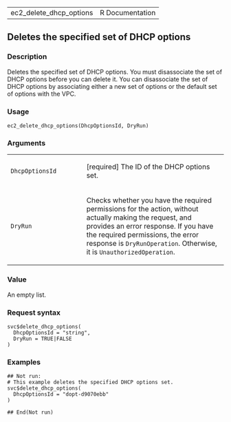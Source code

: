 <table style="width: 100%;">
<tbody>
<tr class="odd">
<td>ec2_delete_dhcp_options</td>
<td style="text-align: right;">R Documentation</td>
</tr>
</tbody>
</table>

## Deletes the specified set of DHCP options

### Description

Deletes the specified set of DHCP options. You must disassociate the set
of DHCP options before you can delete it. You can disassociate the set
of DHCP options by associating either a new set of options or the
default set of options with the VPC.

### Usage

    ec2_delete_dhcp_options(DhcpOptionsId, DryRun)

### Arguments

<table>
<colgroup>
<col style="width: 35%" />
<col style="width: 65%" />
</colgroup>
<tbody>
<tr class="odd">
<td><code
id="ec2_delete_dhcp_options_:_DhcpOptionsId">DhcpOptionsId</code></td>
<td><p>[required] The ID of the DHCP options set.</p></td>
</tr>
<tr class="even">
<td><code id="ec2_delete_dhcp_options_:_DryRun">DryRun</code></td>
<td><p>Checks whether you have the required permissions for the action,
without actually making the request, and provides an error response. If
you have the required permissions, the error response is
<code>DryRunOperation</code>. Otherwise, it is
<code>UnauthorizedOperation</code>.</p></td>
</tr>
</tbody>
</table>

### Value

An empty list.

### Request syntax

    svc$delete_dhcp_options(
      DhcpOptionsId = "string",
      DryRun = TRUE|FALSE
    )

### Examples

    ## Not run: 
    # This example deletes the specified DHCP options set.
    svc$delete_dhcp_options(
      DhcpOptionsId = "dopt-d9070ebb"
    )

    ## End(Not run)
